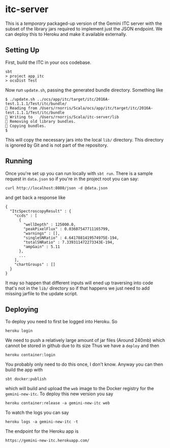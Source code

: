 # itc-server


This is a *temporary* packaged-up version of the Gemini ITC server with the subset of the library jars required to implement just the JSON endpoint. We can deploy this to Heroku and make it available externally.

## Setting Up

First, build the ITC in your ocs codebase.

    sbt
    > project app_itc
    > ocsDist Test

Now run `update.sh`, passing the generated bundle directory. Something like

    $ ./update.sh ../ocs/app/itc/target/itc/2016A-test.1.1.1/Test/itc/bundle/
    🔸 Reading from /Users/rnorris/Scala/ocs/app/itc/target/itc/2016A-test.1.1.1/Test/itc/bundle
    🔸 Writing to   /Users/rnorris/Scala/itc-server/lib
    🔸 Removing old library bundles.
    🔸 Copying bundles.
    $

This will copy the necessary jars into the local `lib/` directory. This directory is ignored by Git and is not part of the repository.

## Running

Once you're set up you can run locally with `sbt run`. There is a sample request in `data.json` so if you're in the project root you can say:

    curl http://localhost:8080/json -d @data.json

and get back a response like

    {
      "ItcSpectroscopyResult" : {
        "ccds" : [
          {
            "wellDepth" : 125000.0,
            "peakPixelFlux" : 0.03607547711165799,
            "warnings" : [],
            "singleSNRatio" : 4.6417881419574975E-194,
            "totalSNRatio" : 7.339311472273343E-194,
            "ampGain" : 5.11
          },
          ...
        ],
        "chartGroups" : []
      }
    }

It may so happen that different inputs will ened up traversing into code that's not in the `lib/` directory so if that happens we just need to add missing jarfile to the update script.

## Deploying

To deploy you need to first be logged into Heroku. So

    heroku login

We need to push a relatively large amount of jar files (Around 240mb) which cannot be stored in github due to its size
Thus we have a `deploy` 
and then

    heroku container:login

You probably only need to do this once, I don't know. Anyway you can then build the app with

    sbt docker:publish

which will build and upload the `web` image to the Docker registry for the `gemini-new-itc`. To deploy this new version you say

    heroku container:release -a gemini-new-itc web

To watch the logs you can say

    heroku logs -a gemini-new-itc -t

The endpoint for the Heroku app is

    https://gemini-new-itc.herokuapp.com/
      
